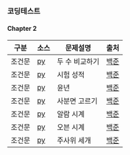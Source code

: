 ### 코딩테스트
#### Chapter 2

| 구분 | 소스 | 문제설명 | 출처 |
| -- | -- | -- | -- |
| 조건문 | [py](./1330.py) | 두 수 비교하기 | [백준](https://www.acmicpc.net/problem/1330) |
| 조건문 | [py](./9498.py) | 시험 성적 | [백준](https://www.acmicpc.net/problem/9498) |
| 조건문 | [py](./2753.py) | 윤년 | [백준](https://www.acmicpc.net/problem/2753) |
| 조건문 | [py](./14681.py) | 사분면 고르기 | [백준](https://www.acmicpc.net/problem/14681) |
| 조건문 | [py](./2884.py) | 알람 시계 | [백준](https://www.acmicpc.net/problem/2884) |
| 조건문 | [py](./2525.py) | 오븐 시계 | [백준](https://www.acmicpc.net/problem/2525) |
| 조건문 | [py](.2480.py) | 주사위 세개 | [백준](https://www.acmicpc.net/problem/2480) |